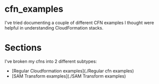 # cfn_examples

I've tried documenting a couple of different CFN examples I thought were helpful in understanding CloudFormation stacks.

# Sections

I've broken my cfns into 2 different subtypes:
- [Regular Cloudformation examples](./Regular cfn examples)
- [SAM Transform examples](./SAM Transform examples)


